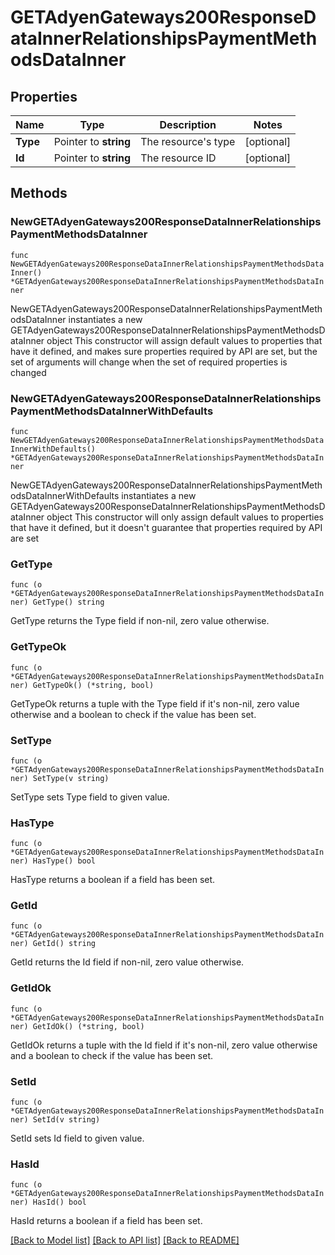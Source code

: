 # GETAdyenGateways200ResponseDataInnerRelationshipsPaymentMethodsDataInner

## Properties

Name | Type | Description | Notes
------------ | ------------- | ------------- | -------------
**Type** | Pointer to **string** | The resource&#39;s type | [optional] 
**Id** | Pointer to **string** | The resource ID | [optional] 

## Methods

### NewGETAdyenGateways200ResponseDataInnerRelationshipsPaymentMethodsDataInner

`func NewGETAdyenGateways200ResponseDataInnerRelationshipsPaymentMethodsDataInner() *GETAdyenGateways200ResponseDataInnerRelationshipsPaymentMethodsDataInner`

NewGETAdyenGateways200ResponseDataInnerRelationshipsPaymentMethodsDataInner instantiates a new GETAdyenGateways200ResponseDataInnerRelationshipsPaymentMethodsDataInner object
This constructor will assign default values to properties that have it defined,
and makes sure properties required by API are set, but the set of arguments
will change when the set of required properties is changed

### NewGETAdyenGateways200ResponseDataInnerRelationshipsPaymentMethodsDataInnerWithDefaults

`func NewGETAdyenGateways200ResponseDataInnerRelationshipsPaymentMethodsDataInnerWithDefaults() *GETAdyenGateways200ResponseDataInnerRelationshipsPaymentMethodsDataInner`

NewGETAdyenGateways200ResponseDataInnerRelationshipsPaymentMethodsDataInnerWithDefaults instantiates a new GETAdyenGateways200ResponseDataInnerRelationshipsPaymentMethodsDataInner object
This constructor will only assign default values to properties that have it defined,
but it doesn't guarantee that properties required by API are set

### GetType

`func (o *GETAdyenGateways200ResponseDataInnerRelationshipsPaymentMethodsDataInner) GetType() string`

GetType returns the Type field if non-nil, zero value otherwise.

### GetTypeOk

`func (o *GETAdyenGateways200ResponseDataInnerRelationshipsPaymentMethodsDataInner) GetTypeOk() (*string, bool)`

GetTypeOk returns a tuple with the Type field if it's non-nil, zero value otherwise
and a boolean to check if the value has been set.

### SetType

`func (o *GETAdyenGateways200ResponseDataInnerRelationshipsPaymentMethodsDataInner) SetType(v string)`

SetType sets Type field to given value.

### HasType

`func (o *GETAdyenGateways200ResponseDataInnerRelationshipsPaymentMethodsDataInner) HasType() bool`

HasType returns a boolean if a field has been set.

### GetId

`func (o *GETAdyenGateways200ResponseDataInnerRelationshipsPaymentMethodsDataInner) GetId() string`

GetId returns the Id field if non-nil, zero value otherwise.

### GetIdOk

`func (o *GETAdyenGateways200ResponseDataInnerRelationshipsPaymentMethodsDataInner) GetIdOk() (*string, bool)`

GetIdOk returns a tuple with the Id field if it's non-nil, zero value otherwise
and a boolean to check if the value has been set.

### SetId

`func (o *GETAdyenGateways200ResponseDataInnerRelationshipsPaymentMethodsDataInner) SetId(v string)`

SetId sets Id field to given value.

### HasId

`func (o *GETAdyenGateways200ResponseDataInnerRelationshipsPaymentMethodsDataInner) HasId() bool`

HasId returns a boolean if a field has been set.


[[Back to Model list]](../README.md#documentation-for-models) [[Back to API list]](../README.md#documentation-for-api-endpoints) [[Back to README]](../README.md)


